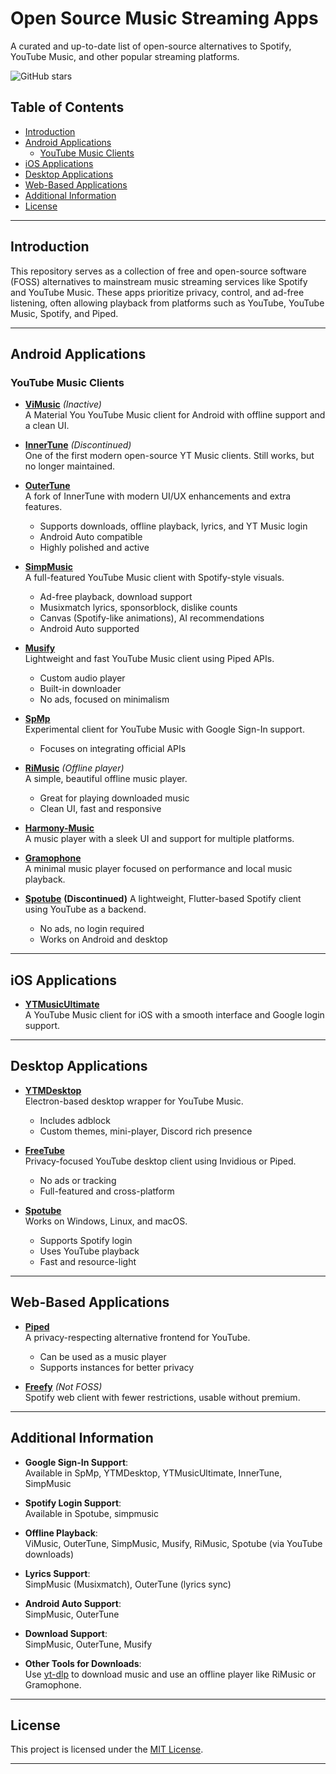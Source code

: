 # Open Source Music Streaming Apps

A curated and up-to-date list of open-source alternatives to Spotify, YouTube Music, and other popular streaming platforms.

![GitHub stars](https://img.shields.io/github/stars/RohithPai07/Spotify-YTMusic-FOSS-Alternatives?style=social)

## Table of Contents
- [Introduction](#introduction)
- [Android Applications](#android-applications)
  - [YouTube Music Clients](#youtube-music-clients)
- [iOS Applications](#ios-applications)
- [Desktop Applications](#desktop-applications)
- [Web-Based Applications](#web-based-applications)
- [Additional Information](#additional-information)
- [License](#license)

---

## Introduction

This repository serves as a collection of free and open-source software (FOSS) alternatives to mainstream music streaming services like Spotify and YouTube Music. These apps prioritize privacy, control, and ad-free listening, often allowing playback from platforms such as YouTube, YouTube Music, Spotify, and Piped.

---

## Android Applications

### YouTube Music Clients

- **[ViMusic](https://github.com/vfsfitvnm/ViMusic)** *(Inactive)*  
  A Material You YouTube Music client for Android with offline support and a clean UI.

- **[InnerTune](https://github.com/Z-huang/InnerTune)** *(Discontinued)*  
  One of the first modern open-source YT Music clients. Still works, but no longer maintained.

- **[OuterTune](https://github.com/OuterTune/OuterTune)**  
  A fork of InnerTune with modern UI/UX enhancements and extra features.  
  - Supports downloads, offline playback, lyrics, and YT Music login  
  - Android Auto compatible  
  - Highly polished and active

- **[SimpMusic](https://github.com/maxrave-dev/SimpMusic)**  
  A full-featured YouTube Music client with Spotify-style visuals.  
  - Ad-free playback, download support  
  - Musixmatch lyrics, sponsorblock, dislike counts  
  - Canvas (Spotify-like animations), AI recommendations  
  - Android Auto supported

- **[Musify](https://github.com/gokadzev/Musify)**  
  Lightweight and fast YouTube Music client using Piped APIs.  
  - Custom audio player  
  - Built-in downloader  
  - No ads, focused on minimalism

- **[SpMp](https://github.com/toasterofbread/spmp)**  
  Experimental client for YouTube Music with Google Sign-In support.  
  - Focuses on integrating official APIs

- **[RiMusic](https://github.com/fast4x/RiMusic)** *(Offline player)*  
  A simple, beautiful offline music player.  
  - Great for playing downloaded music  
  - Clean UI, fast and responsive

- **[Harmony-Music](https://github.com/anandnet/Harmony-Music)**  
  A music player with a sleek UI and support for multiple platforms.

- **[Gramophone](https://github.com/Akanetan/Gramophone)**  
  A minimal music player focused on performance and local music playback.

- **[Spotube](https://github.com/KRTirtho/spotube)** **(Discontinued)**
  A lightweight, Flutter-based Spotify client using YouTube as a backend.  
  - No ads, no login required  
  - Works on Android and desktop

---

## iOS Applications

- **[YTMusicUltimate](https://github.com/dayanch96/YTMusicUltimate)**  
  A YouTube Music client for iOS with a smooth interface and Google login support.

---

## Desktop Applications

- **[YTMDesktop](https://github.com/th-ch/youtube-music)**  
  Electron-based desktop wrapper for YouTube Music.  
  - Includes adblock  
  - Custom themes, mini-player, Discord rich presence

- **[FreeTube](https://github.com/FreeTubeApp/FreeTube)**  
  Privacy-focused YouTube desktop client using Invidious or Piped.  
  - No ads or tracking  
  - Full-featured and cross-platform

- **[Spotube](https://github.com/KRTirtho/spotube)**  
  Works on Windows, Linux, and macOS.  
  - Supports Spotify login  
  - Uses YouTube playback  
  - Fast and resource-light

---

## Web-Based Applications

- **[Piped](https://piped.video)**  
  A privacy-respecting alternative frontend for YouTube.  
  - Can be used as a music player  
  - Supports instances for better privacy

- **[Freefy](https://freefy.app)** *(Not FOSS)*  
  Spotify web client with fewer restrictions, usable without premium.

---

## Additional Information

- **Google Sign-In Support**:  
  Available in SpMp, YTMDesktop, YTMusicUltimate, InnerTune, SimpMusic

- **Spotify Login Support**:  
  Available in Spotube, simpmusic

- **Offline Playback**:  
  ViMusic, OuterTune, SimpMusic, Musify, RiMusic, Spotube (via YouTube downloads)

- **Lyrics Support**:  
  SimpMusic (Musixmatch), OuterTune (lyrics sync)

- **Android Auto Support**:  
  SimpMusic, OuterTune

- **Download Support**:  
  SimpMusic, OuterTune, Musify

- **Other Tools for Downloads**:  
  Use [yt-dlp](https://github.com/yt-dlp/yt-dlp) to download music and use an offline player like RiMusic or Gramophone.

---

## License

This project is licensed under the [MIT License](LICENSE).

---
